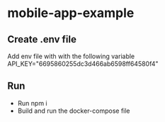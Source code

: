 # mobile-app-example

## Create .env file

Add env file with with the following variable
API_KEY="6695860255dc3d466ab6598ff64580f4"


## Run

* Run npm i
* Build and run the docker-compose file

